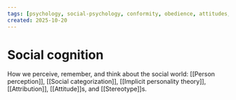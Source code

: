 ```yaml
---
tags: [psychology, social-psychology, conformity, obedience, attitudes, attribution, prejudice, aggression, prosocial]
created: 2025-10-20
---
```

# Social cognition

How we perceive, remember, and think about the social world: [[Person perception]], [[Social categorization]], [[Implicit personality theory]], [[Attribution]], [[Attitude]]s, and [[Stereotype]]s.
